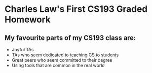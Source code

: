 # Charles Law's First CS193 Graded Homework



## My favourite parts of my CS193 class are:

- Joyful TAs
- TAs who seem dedicated to teaching CS to students
- Great peers who seem committed to their degree
- Using tools that are common in the real world

